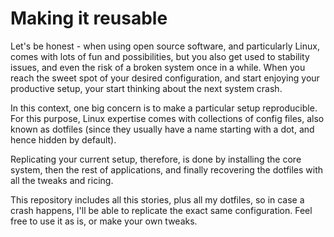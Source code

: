 # Making it reusable

Let's be honest - when using open source software, and particularly Linux, comes with lots of fun and possibilities, but you also get used to stability issues, and even the risk of a broken system once in a while. When you reach the sweet spot of your desired configuration, and start enjoying your productive setup, your start thinking about the next system crash.

In this context, one big concern is to make a particular setup reproducible. For this purpose, Linux expertise comes with collections of config files, also known as dotfiles (since they usually have a name starting with a dot, and hence hidden by default).

Replicating your current setup, therefore, is done by installing the core system, then the rest of applications, and finally recovering the dotfiles with all the tweaks and ricing.

This repository includes all this stories, plus all my dotfiles, so in case a crash happens, I'll be able to replicate the exact same configuration. Feel free to use it as is, or make your own tweaks.